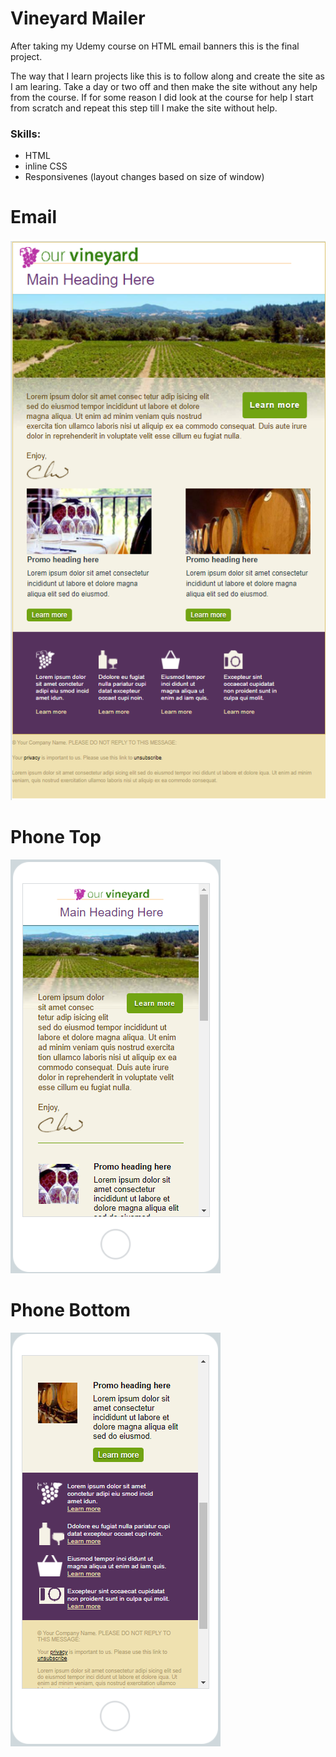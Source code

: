 # Vineyard Mailer
After taking my Udemy course on HTML email banners this is the final project.

The way that I learn projects like this is to follow along and create the site as I am learing. Take a day or two off and then make the site without any help from the course. If for some reason I did look at the course for help I start from scratch and repeat this step till I make the site without help.

### Skills:
- HTML
- inline CSS
- Responsivenes (layout changes based on size of window)

# Email 
![alt text](https://github.com/jcmalott/Email_Banner_Vineyard/blob/main/pictures/Email.PNG)

# Phone Top  
![alt text](https://github.com/jcmalott/Email_Banner_Vineyard/blob/main/pictures/phone-1.PNG)

# Phone Bottom  
![alt text](https://github.com/jcmalott/Email_Banner_Vineyard/blob/main/pictures/phone-2.PNG)
